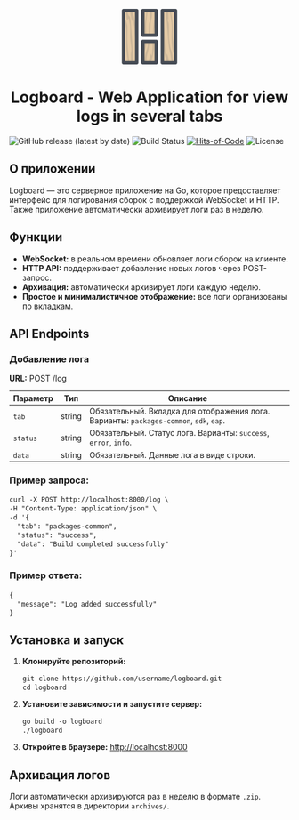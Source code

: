 <p align="center">
  <img src="static/logboard.png" width="100" height="100" />
</p>
<h1 align="center">
  Logboard - Web Application for view logs in several tabs
</h1>

![GitHub release (latest by date)](https://img.shields.io/github/v/release/vladkanatov/logboard)
![Build Status](https://github.com/vladkanatov/logboard/actions/workflows/ci.yml/badge.svg)
[![Hits-of-Code](https://hitsofcode.com/github/vladkanatov/logboard?branch=main&label=Hits-of-Code)](https://hitsofcode.com/github/vladkanatov/logboard/view?branch=main&label=Hits-of-Code)
![License](https://img.shields.io/github/license/vladkanatov/logboard)

<h2>О приложении</h2>
<p>
  Logboard — это серверное приложение на Go, которое предоставляет интерфейс для логирования сборок с поддержкой WebSocket и HTTP. 
  Также приложение автоматически архивирует логи раз в неделю.
</p>
<h2>Функции</h2>
<ul>
    <li><b>WebSocket:</b> в реальном времени обновляет логи сборок на клиенте.</li>
    <li><b>HTTP API:</b> поддерживает добавление новых логов через POST-запрос.</li>
    <li><b>Архивация:</b> автоматически архивирует логи каждую неделю.</li>
    <li><b>Простое и минималистичное отображение:</b> все логи организованы по вкладкам.</li>
</ul>
<h2>API Endpoints</h2>
<h3>Добавление лога</h3>
<p><b>URL:</b> POST /log</p>
<table>
    <thead>
        <tr>
            <th>Параметр</th>
            <th>Тип</th>
            <th>Описание</th>
        </tr>
    </thead>
    <tbody>
        <tr>
            <td><code>tab</code></td>
            <td>string</td>
            <td>Обязательный. Вкладка для отображения лога. Варианты: <code>packages-common</code>, <code>sdk</code>, <code>eap</code>.</td>
        </tr>
        <tr>
            <td><code>status</code></td>
            <td>string</td>
            <td>Обязательный. Статус лога. Варианты: <code>success</code>, <code>error</code>, <code>info</code>.</td>
        </tr>
        <tr>
            <td><code>data</code></td>
            <td>string</td>
            <td>Обязательный. Данные лога в виде строки.</td>
        </tr>
    </tbody>
</table>
<h3>Пример запроса:</h3>
<pre><code>curl -X POST http://localhost:8000/log \
-H "Content-Type: application/json" \
-d '{
  "tab": "packages-common",
  "status": "success",
  "data": "Build completed successfully"
}'</code></pre>
<h3>Пример ответа:</h3>
<pre><code>{
  "message": "Log added successfully"
}</code></pre>
<h2>Установка и запуск</h2>
<ol>
    <li><b>Клонируйте репозиторий:</b>
        <pre><code>git clone https://github.com/username/logboard.git
cd logboard</code></pre>
    </li>
    <li><b>Установите зависимости и запустите сервер:</b>
        <pre><code>go build -o logboard
./logboard</code></pre>
    </li>
    <li><b>Откройте в браузере:</b> <a href="http://localhost:8000">http://localhost:8000</a></li>
</ol>
<h2>Архивация логов</h2>
<p>
    Логи автоматически архивируются раз в неделю в формате <code>.zip</code>. Архивы хранятся в директории <code>archives/</code>.
</p>